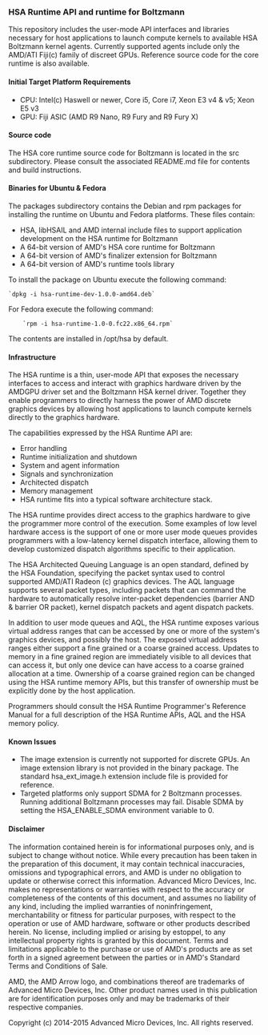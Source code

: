 ### HSA Runtime API and runtime for Boltzmann

This repository includes the user-mode API interfaces and libraries necessary for host applications to launch compute kernels to available HSA Boltzmann kernel agents. Currently supported agents include only the AMD/ATI Fiji(c) family of discreet GPUs. Reference source code for the core runtime is also available.

#### Initial Target Platform Requirements

* CPU: Intel(c) Haswell or newer, Core i5, Core i7, Xeon E3 v4 & v5; Xeon E5 v3
* GPU: Fiji ASIC (AMD R9 Nano, R9 Fury and R9 Fury X)

#### Source code

The HSA core runtime source code for Boltzmann is located in the src subdirectory. Please consult the associated README.md file for contents and build instructions.

#### Binaries for Ubuntu & Fedora

The packages subdirectory contains the Debian and rpm packages for installing the runtime on Ubuntu and Fedora platforms. These files contain:

* HSA, libHSAIL and AMD internal include files to support application development on the HSA runtime for Boltzmann
* A 64-bit version of AMD's HSA core runtime for Boltzmann
* A 64-bit version of AMD's finalizer extension for Boltzmann
* A 64-bit version of AMD's runtime tools library

To install the package on Ubuntu execute the following command:

	`dpkg -i hsa-runtime-dev-1.0.0-amd64.deb`

For Fedora execute the following command:

        `rpm -i hsa-runtime-1.0-0.fc22.x86_64.rpm`

The contents are installed in /opt/hsa by default.
 
#### Infrastructure

The HSA runtime is a thin, user-mode API that exposes the necessary interfaces to access and interact with graphics hardware driven by the AMDGPU driver set and the Boltzmann HSA kernel driver. Together they enable programmers to directly harness the power of AMD discrete graphics devices by allowing host applications to launch compute kernels directly to the graphics hardware.

The capabilities expressed by the HSA Runtime API are:

* Error handling
* Runtime initialization and shutdown
* System and agent information
* Signals and synchronization
* Architected dispatch
* Memory management
* HSA runtime fits into a typical software architecture stack.

The HSA runtime provides direct access to the graphics hardware to give the programmer more control of the execution. Some examples of low level hardware access  is  the support of one or more user mode queues provides programmers with a low-latency kernel dispatch interface, allowing them to develop customized dispatch algorithms specific to their application.

The HSA Architected Queuing Language is an open standard, defined by the HSA Foundation, specifying the packet syntax used to control supported AMD/ATI Radeon (c) graphics devices. The AQL language supports several packet types, including packets that can command the hardware to automatically resolve inter-packet dependencies (barrier AND & barrier OR packet), kernel dispatch packets and agent dispatch packets.

In addition to user mode queues and AQL, the HSA runtime exposes various virtual address ranges that can be accessed by one or more of the system's graphics devices, and possibly the host. The exposed virtual address ranges either support a fine grained or a coarse grained access. Updates to memory in a fine grained region are immediately visible to all devices that can access it, but only one device can have access to a coarse grained allocation at a time. Ownership of a coarse grained region can be changed using the HSA runtime memory APIs, but this transfer of ownership must be explicitly done by the host application.

Programmers should consult the HSA Runtime Programmer's Reference Manual for a full description of the HSA Runtime APIs, AQL and the HSA memory policy.

#### Known Issues

* The image extension is currently not supported for discrete GPUs. An image extension library is not provided in the binary package. The standard hsa_ext_image.h extension include file is provided for reference. 
* Targeted platforms only support SDMA for 2 Boltzmann processes. Running additional Boltzmann processes may fail. Disable SDMA by setting the HSA_ENABLE_SDMA environment variable to 0.
 
#### Disclaimer

The information contained herein is for informational purposes only, and is subject to change without notice. While every precaution has been taken in the preparation of this document, it may contain technical inaccuracies, omissions and typographical errors, and AMD is under no obligation to update or otherwise correct this information. Advanced Micro Devices, Inc. makes no representations or warranties with respect to the accuracy or completeness of the contents of this document, and assumes no liability of any kind, including the implied warranties of noninfringement, merchantability or fitness for particular purposes, with respect to the operation or use of AMD hardware, software or other products described herein. No license, including implied or arising by estoppel, to any intellectual property rights is granted by this document. Terms and limitations applicable to the purchase or use of AMD's products are as set forth in a signed agreement between the parties or in AMD's Standard Terms and Conditions of Sale.

AMD, the AMD Arrow logo, and combinations thereof are trademarks of Advanced Micro Devices, Inc. Other product names used in this publication are for identification purposes only and may be trademarks of their respective companies.

Copyright (c) 2014-2015 Advanced Micro Devices, Inc. All rights reserved.
